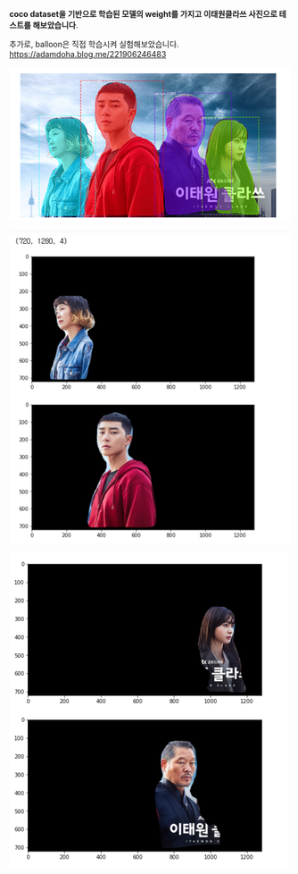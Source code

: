 **coco dataset을 기반으로 학습된 모델의 weight를 가지고 이태원클라쓰 사진으로 테스트를 해보았습니다**.

추가로, balloon은 직접 학습시켜 실험해보았습니다. https://adamdoha.blog.me/221906246483



![result1](readme/result1.PNG)







![result2](readme/result2.PNG)









![result3](readme/result3.PNG)
